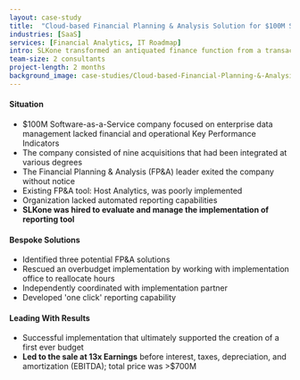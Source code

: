```yaml
---
layout: case-study
title:  "Cloud-based Financial Planning & Analysis Solution for $100M Software-As-A-Service Company"
industries: [SaaS]
services: [Financial Analytics, IT Roadmap]
intro: SLKone transformed an antiquated finance function from a transaction manager to a strategic business partner
team-size: 2 consultants
project-length: 2 months
background_image: case-studies/Cloud-based-Financial-Planning-&-Analysis-Solution-for-$100M-Software-As-A-Service-Company.jpg
---
```


#### Situation
- $100M Software-as-a-Service company focused on enterprise data management lacked financial and operational Key Performance Indicators​
- The company consisted of nine acquisitions that had been integrated at various degrees​
- The Financial Planning & Analysis (FP&A) leader exited the company without notice​
- Existing FP&A tool: Host Analytics, was poorly implemented​
- Organization lacked automated reporting capabilities​
- **SLKone was hired to evaluate and  manage the implementation of reporting tool**

#### Bespoke Solutions
- Identified three potential FP&A solutions​
- Rescued an overbudget implementation by working with implementation office to reallocate hours ​
- Independently coordinated with implementation partner​
- Developed 'one click' reporting capability

#### Leading With Results
- Successful implementation that ultimately supported the creation of a first ever budget​
- **Led to the sale at 13x Earnings** before interest, taxes, depreciation, and amortization (EBITDA); total price was >$700M

